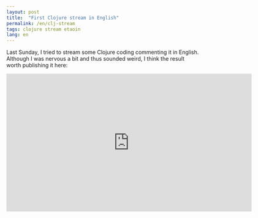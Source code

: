 ```yaml
---
layout: post
title:  "First Clojure stream in English"
permalink: /en/clj-stream
tags: clojure stream etaoin
lang: en
---
```


Last Sunday, I tried to stream some Clojure coding commenting it in
English. Although I was nervous a bit and thus sounded weird, I think the result
worth publishing it here:

<iframe width="640" height="360" src="https://www.youtube.com/embed/cLL_5rETLWY"
frameborder="0" gesture="media" allow="encrypted-media"
allowfullscreen></iframe>
